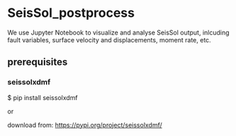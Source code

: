 # SeisSol_postprocess

We use Jupyter Notebook to visualize and analyse SeisSol output, inlcuding fault variables, surface velocity and displacements, moment rate, etc.

## prerequisites
### seissolxdmf
$ pip install seissolxdmf 

or

download from: https://pypi.org/project/seissolxdmf/
